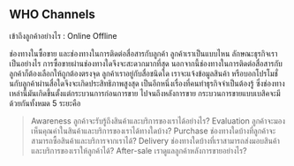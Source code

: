 ## WHO Channels
เข้าถึงลูกค้าอย่างไร : Online Offline

ช่องทางในซื้อขาย และช่องทางในการติดต่อสื่อสารกับลูกค้า ลูกค้าเราเป็นแบบไหน ลักษณะธุรกิจเราเป็นอย่างไร การซื้อขายผ่านช่องทางใดจึงจะสะดวกมากที่สุด นอกจากนี้ช่องทางในการติดต่อสื่อสารกับลูกค้าก็ต้องเลือกให้ถูกต้องตรงจุด ลูกค้าเราอยู่กับสื่อชนิดใด เราจะแจ้งข้อมูลสินค้า หรือบอกโปรโมชั่นกับลูกค้าผ่านสื่อใดจึงจะเกิดประสิทธิภาพสูงสุด เป็นอีกหนึ่งเรื่องที่คนทำธุรกิจจำเป็นต้องรู้  ซึ่งช่องทางเหล่านี้มันเกิดขึ้นตั้งแต่กระบวนการก่อนการขาย ไปจนถึงหลังการขาย กระบวนการขายแบบเบสิคจะมีด้วยกันทั้งหมด 5 ระยะคือ

> Awareness ลูกค้าจะรับรู้ถึงสินค้าและบริการของเราได้อย่างไร? 
> Evaluation ลูกค้าจะมองเห็นคุณค่าในสินค้าและบริการของเราได้ทางใดบ้าง?
> Purchase ช่องทางใดบ้างที่ลูกค้าจะสามารถซื้อสินค้าและบริการจากเราได้?
> Delivery  ช่องทางใดบ้างที่เราสามารถส่งมอบสินค้าและบริการของเราให้ลูกค้าได้?
> After-sale เราดูแลลูกค้าหลังการขายอย่างไร?
